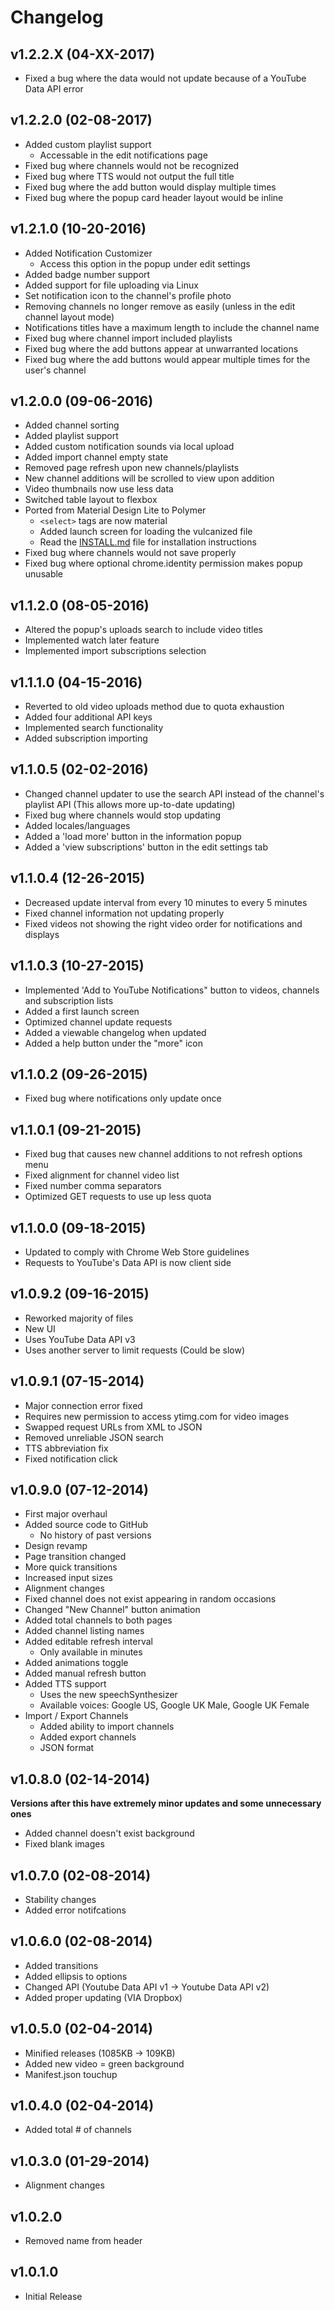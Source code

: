 Changelog
=====
## v1.2.2.X (04-XX-2017)
 * Fixed a bug where the data would not update because of a YouTube Data API error

## v1.2.2.0 (02-08-2017)
 * Added custom playlist support
   * Accessable in the edit notifications page
 * Fixed bug where channels would not be recognized
 * Fixed bug where TTS would not output the full title
 * Fixed bug where the add button would display multiple times
 * Fixed bug where the popup card header layout would be inline

## v1.2.1.0 (10-20-2016)
 * Added Notification Customizer
   * Access this option in the popup under edit settings
 * Added badge number support
 * Added support for file uploading via Linux
 * Set notification icon to the channel's profile photo
 * Removing channels no longer remove as easily (unless in the edit channel layout mode)
 * Notifications titles have a maximum length to include the channel name
 * Fixed bug where channel import included playlists
 * Fixed bug where the add buttons appear at unwarranted locations
 * Fixed bug where the add buttons would appear multiple times for the user's channel

## v1.2.0.0 (09-06-2016)
 * Added channel sorting
 * Added playlist support
 * Added custom notification sounds via local upload
 * Added import channel empty state
 * Removed page refresh upon new channels/playlists
 * New channel additions will be scrolled to view upon addition
 * Video thumbnails now use less data
 * Switched table layout to flexbox
 * Ported from Material Design Lite to Polymer
   * `<select>` tags are now material
   * Added launch screen for loading the vulcanized file
   * Read the [INSTALL.md](https://github.com/Wassup789/YouTube-Notifications/blob/master/INSTALL.md) file for installation instructions
 * Fixed bug where channels would not save properly
 * Fixed bug where optional chrome.identity permission makes popup unusable

## v1.1.2.0 (08-05-2016)
 * Altered the popup's uploads search to include video titles
 * Implemented watch later feature
 * Implemented import subscriptions selection

## v1.1.1.0 (04-15-2016)
 * Reverted to old video uploads method due to quota exhaustion
 * Added four additional API keys
 * Implemented search functionality
 * Added subscription importing

## v1.1.0.5 (02-02-2016)
 * Changed channel updater to use the search API instead of the channel's playlist API (This allows more up-to-date updating)
 * Fixed bug where channels would stop updating
 * Added locales/languages
 * Added a 'load more' button in the information popup
 * Added a 'view subscriptions' button in the edit settings tab

## v1.1.0.4 (12-26-2015)
 * Decreased update interval from every 10 minutes to every 5 minutes
 * Fixed channel information not updating properly
 * Fixed videos not showing the right video order for notifications and displays

## v1.1.0.3 (10-27-2015)
 * Implemented 'Add to YouTube Notifications" button to videos, channels and subscription lists
 * Added a first launch screen
 * Optimized channel update requests
 * Added a viewable changelog when updated
 * Added a help button under the "more" icon

## v1.1.0.2 (09-26-2015)
 * Fixed bug where notifications only update once

## v1.1.0.1 (09-21-2015)
 * Fixed bug that causes new channel additions to not refresh options menu
 * Fixed alignment for channel video list
 * Fixed number comma separators
 * Optimized GET requests to use up less quota

## v1.1.0.0 (09-18-2015)
 * Updated to comply with Chrome Web Store guidelines
 * Requests to YouTube's Data API is now client side

## v1.0.9.2 (09-16-2015)
 * Reworked majority of files
 * New UI
 * Uses YouTube Data API v3
 * Uses another server to limit requests (Could be slow)

## v1.0.9.1 (07-15-2014)
 * Major connection error fixed
 * Requires new permission to access ytimg.com for video images
 * Swapped request URLs from XML to JSON
 * Removed unreliable JSON search
 * TTS abbreviation fix
 * Fixed notification click

## v1.0.9.0 (07-12-2014)
 * First major overhaul
 * Added source code to GitHub
   * No history of past versions
 * Design revamp
 * Page transition changed
 * More quick transitions
 * Increased input sizes
 * Alignment changes
 * Fixed channel does not exist appearing in random occasions
 * Changed "New Channel" button animation
 * Added total channels to both pages
 * Added channel listing names
 * Added editable refresh interval
   * Only available in minutes
 * Added animations toggle
 * Added manual refresh button
 * Added TTS support
   * Uses the new speechSynthesizer
   * Available voices: Google US, Google UK Male, Google UK Female
 * Import / Export Channels
   * Added ability to import channels
   * Added export channels
   * JSON format

## v1.0.8.0 (02-14-2014)
**Versions after this have extremely minor updates and some unnecessary ones**
 * Added channel doesn't exist background
 * Fixed blank images

## v1.0.7.0 (02-08-2014)
 * Stability changes
 * Added error notifcations

## v1.0.6.0 (02-08-2014)
 * Added transitions
 * Added ellipsis to options
 * Changed API (Youtube Data API v1 -> Youtube Data API v2)
 * Added proper updating (VIA Dropbox)

## v1.0.5.0 (02-04-2014)
 * Minified releases (1085KB -> 109KB)
 * Added new video = green background
 * Manifest.json touchup

## v1.0.4.0 (02-04-2014)
 * Added total # of channels

## v1.0.3.0 (01-29-2014)
 * Alignment changes

## v1.0.2.0
 * Removed name from header

## v1.0.1.0
 * Initial Release
